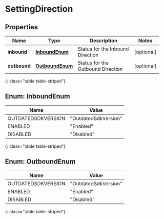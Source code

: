 # SettingDirection


## Properties

| Name | Type | Description | Notes |
| ------------ | ------------- | ------------- | ------------- |
| **inbound** | [**InboundEnum**](#Enum--InboundEnum) | Status for the Inbound Direction |  [optional] |
| **outbound** | [**OutboundEnum**](#Enum--OutboundEnum) | Status for the Outbound Direction |  [optional] |
{: class="table table-striped"}


## Enum: InboundEnum

| Name | Value |
| ---- | ----- |
| OUTDATEDSDKVERSION | &quot;OutdatedSdkVersion&quot; | 
| ENABLED | &quot;Enabled&quot; | 
| DISABLED | &quot;Disabled&quot; | 
{: class="table table-striped"}


## Enum: OutboundEnum

| Name | Value |
| ---- | ----- |
| OUTDATEDSDKVERSION | &quot;OutdatedSdkVersion&quot; | 
| ENABLED | &quot;Enabled&quot; | 
| DISABLED | &quot;Disabled&quot; | 
{: class="table table-striped"}



